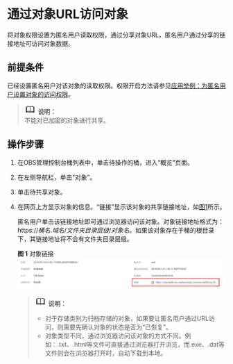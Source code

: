 # 通过对象URL访问对象<a name="zh-cn_topic_0045829105"></a>

将对象权限设置为匿名用户读取权限，通过分享对象URL，匿名用户通过分享的链接地址可访问对象数据。

## 前提条件<a name="section30275088154354"></a>

已经设置匿名用户对该对象的读取权限。权限开启方法请参见[应用举例：为匿名用户设置对象的访问权限](应用举例-为匿名用户设置对象的访问权限.md)。

>![](public_sys-resources/icon-note.gif) **说明：**   
>不能对已加密的对象进行共享。  

## 操作步骤<a name="section5800216"></a>

1.  在OBS管理控制台桶列表中，单击待操作的桶，进入“概览”页面。
2.  在左侧导航栏，单击“对象”。
3.  单击待共享对象。
4.  在网页上方显示对象的信息。“链接”显示该对象的共享链接地址，如[图1](#fig36534596192426)所示。

    匿名用户单击该链接地址即可通过浏览器访问该对象。对象链接地址格式为：https://_桶名_._域名_/_文件夹目录层级_/_对象名_。如果该对象存在于桶的根目录下，其链接地址将不会有文件夹目录层级。

    **图 1**  对象链接<a name="fig36534596192426"></a>  
    ![](figures/对象链接.png "对象链接")

    >![](public_sys-resources/icon-note.gif) **说明：**   
    >-   对于存储类别为归档存储的对象，如果要让匿名用户通过URL访问，则需要先确认对象的状态是否为“已恢复”。  
    >-   对象类型不同，通过浏览器访问该对象的方式不同。例如：.txt、.html等文件可直接通过浏览器打开浏览，而.exe、.dat等文件则会在浏览器打开时，自动下载到本地。  


